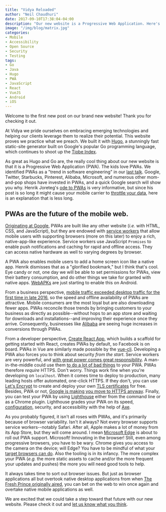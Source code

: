 ```yaml
---
title: "Vidya Reloaded"
author: "Neil Chaudhuri"
date: 2017-09-10T17:38:04-04:00
description: "Our new website is a Progressive Web Application. Here's why that's cool."
image: "/img/blog/matrix.jpg"
categories:
- Mobile
- Accessibility
- Open Source
- Security
- Testing
tags:
- Go
- Java
- Hugo
- PWA
- JavaScript
- React
- VueJS
- Android
- iOS
---
```


Welcome to the first new post on our brand new website! Thank you for checking it out.

At Vidya we pride ourselves on embracing emerging technologies and helping our clients leverage them to realize their
potential. This website proves we practice what we preach. We built it with [Hugo](https://gohugo.io/),
a stunningly fast static-site generator built on Google's popular Go programming language, which continues
to shoot up the [Tiobe Index](https://www.tiobe.com/tiobe-index/go/). 

As great as Hugo and Go are, the really cool thing about our new website is that it is a Progressive Web Application (PWA).
The kids love PWAs. We identified PWAs as a "trend in software engineering" in our [last talk](/blog/2017/06/05/speaking-at-code-writers-workshop-2017/).
Google, Twitter, Starbucks, Pinterest, Alibaba, Microsoft, and numerous other mom-and-pop shops have invested in PWAs, and a quick 
Google search will show you why. 
Henrik Joreteg's [ode to PWAs](https://joreteg.com/blog/betting-on-the-web) is very informative, but since 
his post is so long it might cause your mobile carrier to 
[throttle your data](https://www.engadget.com/2017/08/22/verizon-video-throttling-net-neutrality-unfair-to-customers/), 
here is an explanation that is less long. 

## PWAs are the future of the mobile web.

[Originating at Google](https://developers.google.com/web/progressive-web-apps/), PWAs are built like any other website (*i.e.* with HTML, CSS, and JavaScript), but they are endowed
with [service workers](https://developers.google.com/web/fundamentals/getting-started/primers/service-workers) that allow mobile users
with supporting browsers (more on this later) to enjoy a rich, native-app-like experience. Service workers use JavaScript `Promises` to 
enable push notifications and caching for rapid and offline access. They can access native hardware as well to varying degrees by browser. 

A PWA also enables mobile users to add a home screen icon like a native app. Henrik dismisses that as a "glorified bookmark," but I think 
that's cool. Eye candy or not, one day we will be able to set permissions for PWAs, view their battery consumption,
and do other things we take for granted with native apps. [WebAPKs](https://www.xda-developers.com/webapks-chrome-nightly-builds/)
are just starting to enable this on Android.

From a business perspective, [mobile traffic exceeded desktop traffic for the first time in late 2016](http://gs.statcounter.com/press/mobile-and-tablet-internet-usage-exceeds-desktop-for-first-time-worldwide),
so the speed and offline availability of PWAs are attractive. Mobile consumers are the most loyal but are also downloading fewer apps.
PWAs reconcile those trends by bringing customers to your business as directly as possible--without hops to an app store and waiting 
for downloads and installations--and improving their experience once they arrive. Consequently, businesses like [Alibaba](https://developers.google.com/web/showcase/2016/alibaba) are seeing huge increases in conversions through PWAs.

From a developer perspective, [Create React App](https://github.com/facebookincubator/create-react-app), which builds 
a scaffold for getting started with React, creates PWAs by default, so Facebook is on board. PWAs in Vue are
similarly made possible by the [vue-cli](https://github.com/vuejs/vue-cli). Developing a PWA also forces you to think about
security *from the start*. Service workers are very powerful, and [with great power comes great responsibility](https://www.youtube.com/watch?v=b23wrRfy7SM). 
A man-in-the-middle could 
use them [to do a lot of bad things](https://developers.google.com/web/fundamentals/getting-started/primers/service-workers#you_need_https) to your PWA. 
PWAs therefore *require* HTTPS. Don't worry. Things work fine 
when you're developing on `localhost`. When it comes time to deploy to production, many leading hosts offer 
automated, one-click HTTPS. If they don't, you can use [Let's Encrypt](https://letsencrypt.org/) to create and deploy 
your own [TLS certificates](https://www.globalsign.com/en/blog/ssl-vs-tls-difference/) for free. Besides, PWA or not, [Google is making you move to HTTPS anyway](https://seo-hacker.com/google-adopt-https/).
Finally, you can test your PWA by using [Lighthouse](https://developers.google.com/web/tools/lighthouse/) either from the 
command line or as a Chrome plugin. Lighthouse grades your PWA on its speed, [configuration](https://developers.google.com/web/fundamentals/engage-and-retain/web-app-manifest/),
security, and accessibility
with the help of [Axe](https://www.deque.com/products/axe/).
 
As you probably figured, it isn't all roses with PWAs, and it's primarily because of browser variability. Isn't it always?
Not every browser supports service workers--notably Safari. After all,
Apple makes a lot of money from its App Store, but they will come around. I mean [Microsoft Edge](https://www.thurrott.com/windows/windows-10/116101/microsoft-said-progressive-web-apps-build)
is about to roll out PWA support. Microsoft! Innovating in the browser! Still, even among progressive browsers, you have to be wary. Chrome gives
you access to the camera on the device; will Edge? You have to be mindful of what your [target browsers can do](https://whatwebcando.today/).
Also the tooling is in its infancy. The more complex your PWA (*e.g.* the more static assets to
cache and/or the more frequent your updates and pushes) the more you will need good tools to help. 

It always takes time to sort out browser issues. But just as browser applications all but overtook native desktop applications
from when [The Fresh Prince originally aired](https://www.thesun.co.uk/tvandshowbiz/4164081/the-fresh-prince-of-bel-air-to-return-with-will-smith-20-years-after-it-last-aired-according-to-jazzy-jeff/),
you can bet on the web to win once again and overtake native mobile applications as well.

We are excited that we could take a step toward that future with our new website. Please check it out and [let us know what you think](/contact/).


